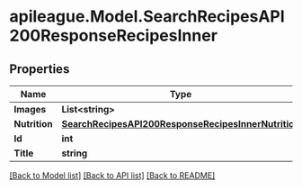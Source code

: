# apileague.Model.SearchRecipesAPI200ResponseRecipesInner

## Properties

Name | Type | Description | Notes
------------ | ------------- | ------------- | -------------
**Images** | **List&lt;string&gt;** |  | [optional] 
**Nutrition** | [**SearchRecipesAPI200ResponseRecipesInnerNutrition**](SearchRecipesAPI200ResponseRecipesInnerNutrition.md) |  | [optional] 
**Id** | **int** |  | [optional] 
**Title** | **string** |  | [optional] 

[[Back to Model list]](../README.md#documentation-for-models) [[Back to API list]](../README.md#documentation-for-api-endpoints) [[Back to README]](../README.md)

